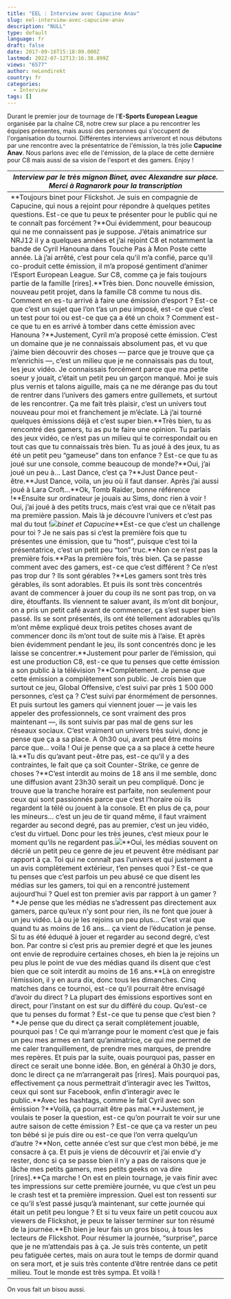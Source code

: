 ```yaml
---
title: "EEL : Interview avec Capucine Anav"
slug: eel-interview-avec-capucine-anav
description: "NULL"
type: default
language: fr
draft: false
date: 2017-09-16T15:18:09.000Z
lastmod: 2022-07-12T13:16:38.899Z
views: "6577"
author: neLendirekt
country: fr
categories:
  - Interview
tags: []
---
```

Durant le premier jour de tournage de l'**E-Sports European League** organisée par la chaîne C8, notre crew sur place a pu rencontrer les équipes présentes, mais aussi des personnes qui s'occupent de l'organisation du tournoi. Différentes interviews arriveront et nous débutons par une rencontre avec la présentatrice de l'émission, la très jolie **Capucine Anav**. Nous parlons avec elle de l'émission, de la place de cette dernière pour C8 mais aussi de sa vision de l'esport et des gamers. Enjoy !

| _Interview par le très mignon Binet, avec Alexandre sur place. Merci à Ragnarork pour la transcription_                                                                                                                                                                                                                                                                                                                                                                                                                                                                                                                                                                                                                                                                                                                                                                                                                                                                                                                                                                                                                                                                                                                                                                                                                                                                                                                                                                                                                                                                                                                                                                                                                                                                                                                                                                                                                                                                                                                                                                                                                                                                                                                                                                                                                                                                                                                                                                                                                                                                                                                                                                                                                                                                                                                                                                                                                                                                                                                                                                                                                                                                                                                                                                                                                                                                                                                                                                                                                                                                                                                                                                                                                                                                                                                                                                                                                                                                                                                                                                                                                                                                                                                                                                                                                                                                                                                                                                                                                                                                                                                                                                                                                                                                                                                                                                                                                                                                                                                                                                                                                                                                                                                                                                                                                                                                                                                                                                                                                                                                                                                                                                                                                                                                                                                                                                                                                                                                                                                                                                                                                                                                                                                                                                                                                                                                                                                                                                                                                                                                                                                                                                                                                                                                                                                                                                                                                                                                                                                                                                                                                                                                                                                                                                                                                                                                                                                                                                                                                                                                                                                                                                                                                                                                                                                                                                                                                                                                                                                                                                                                                                                                                                                                                                                                                                                                                                                                                                             |
| ----------------------------------------------------------------------------------------------------------------------------------------------------------------------------------------------------------------------------------------------------------------------------------------------------------------------------------------------------------------------------------------------------------------------------------------------------------------------------------------------------------------------------------------------------------------------------------------------------------------------------------------------------------------------------------------------------------------------------------------------------------------------------------------------------------------------------------------------------------------------------------------------------------------------------------------------------------------------------------------------------------------------------------------------------------------------------------------------------------------------------------------------------------------------------------------------------------------------------------------------------------------------------------------------------------------------------------------------------------------------------------------------------------------------------------------------------------------------------------------------------------------------------------------------------------------------------------------------------------------------------------------------------------------------------------------------------------------------------------------------------------------------------------------------------------------------------------------------------------------------------------------------------------------------------------------------------------------------------------------------------------------------------------------------------------------------------------------------------------------------------------------------------------------------------------------------------------------------------------------------------------------------------------------------------------------------------------------------------------------------------------------------------------------------------------------------------------------------------------------------------------------------------------------------------------------------------------------------------------------------------------------------------------------------------------------------------------------------------------------------------------------------------------------------------------------------------------------------------------------------------------------------------------------------------------------------------------------------------------------------------------------------------------------------------------------------------------------------------------------------------------------------------------------------------------------------------------------------------------------------------------------------------------------------------------------------------------------------------------------------------------------------------------------------------------------------------------------------------------------------------------------------------------------------------------------------------------------------------------------------------------------------------------------------------------------------------------------------------------------------------------------------------------------------------------------------------------------------------------------------------------------------------------------------------------------------------------------------------------------------------------------------------------------------------------------------------------------------------------------------------------------------------------------------------------------------------------------------------------------------------------------------------------------------------------------------------------------------------------------------------------------------------------------------------------------------------------------------------------------------------------------------------------------------------------------------------------------------------------------------------------------------------------------------------------------------------------------------------------------------------------------------------------------------------------------------------------------------------------------------------------------------------------------------------------------------------------------------------------------------------------------------------------------------------------------------------------------------------------------------------------------------------------------------------------------------------------------------------------------------------------------------------------------------------------------------------------------------------------------------------------------------------------------------------------------------------------------------------------------------------------------------------------------------------------------------------------------------------------------------------------------------------------------------------------------------------------------------------------------------------------------------------------------------------------------------------------------------------------------------------------------------------------------------------------------------------------------------------------------------------------------------------------------------------------------------------------------------------------------------------------------------------------------------------------------------------------------------------------------------------------------------------------------------------------------------------------------------------------------------------------------------------------------------------------------------------------------------------------------------------------------------------------------------------------------------------------------------------------------------------------------------------------------------------------------------------------------------------------------------------------------------------------------------------------------------------------------------------------------------------------------------------------------------------------------------------------------------------------------------------------------------------------------------------------------------------------------------------------------------------------------------------------------------------------------------------------------------------------------------------------------------------------------------------------------------------------------------------------------------------------------------------------------------------------------------------------------------------------------------------------------------------------------------------------------------------------------------------------------------------------------------------------------------------------------------------------------------------------------------------------------------------------------------------------------------------------------------------------------------------------------------------------------------------------------------------------------------------------------------------------------------------------------------------------------------------------------------------------------------------------------------------------------------------------------------------------------------------------------------------------------------------------------------------------------------------------------------------------------------------------------------------------------------------------------------------------------------------------- |
| **Toujours binet pour Flickshot. Je suis en compagnie de Capucine, qui nous a rejoint pour répondre à quelques petites questions. Est-ce que tu peux te présenter pour le public qui ne te connaît pas forcément ?**Oui évidemment, pour beaucoup qui ne me connaissent pas je suppose. J’étais animatrice sur NRJ12 il y a quelques années et j’ai rejoint C8 et notamment la bande de Cyril Hanouna dans Touche Pas à Mon Poste cette année. Là j’ai arrêté, c’est pour cela qu’il m’a confié, parce qu’il co-produit cette émission, il m’a proposé gentiment d’animer l’Esport European League. Sur C8, comme ça je fais toujours partie de la famille \[rires\].**Très bien. Donc nouvelle émission, nouveau petit projet, dans la famille C8 comme tu nous dis. Comment en es-tu arrivé à faire une émission d’esport ? Est-ce que c’est un sujet que l’on t’as un peu imposé, est-ce que c’est un test pour toi ou est-ce que ça a été un choix ? Comment est-ce que tu en es arrivé à tomber dans cette émission avec Hanouna ?**Justement, Cyril m’a proposé cette émission. C’est un domaine que je ne connaissais absolument pas, et vu que j’aime bien découvrir des choses — parce que je trouve que ça m’enrichis —, c’est un milieu que je ne connaissais pas du tout, les jeux vidéo. Je connaissais forcément parce que ma petite soeur y jouait, c’était un petit peu un garçon manqué. Moi je suis plus vernis et talons aiguille, mais ça ne me dérange pas du tout de rentrer dans l’univers des gamers entre guillemets, et surtout de les rencontrer. Ça me fait très plaisir, c’est un univers tout nouveau pour moi et franchement je m’éclate. Là j’ai tourné quelques émissions déjà et c’est super bien.**Très bien, tu as rencontré des gamers, tu as pu te faire une opinion. Tu parlais des jeux vidéo, ce n’est pas un milieu qui te correspondait ou en tout cas que tu connaissais très bien. Tu as joué à des jeux, tu as été un petit peu “gameuse” dans ton enfance ? Est-ce que tu as joué sur une console, comme beaucoup de monde?**Oui, j’ai joué un peu à… Last Dance, c’est ça ?**Just Dance peut-être.**Just Dance, voila, un jeu où il faut danser. Après j’ai aussi joué à Lara Croft…**Ok, Tomb Raider, bonne référence !**Ensuite sur ordinateur je jouais au Sims, donc rien à voir ! Oui, j’ai joué à des petits trucs, mais c’est vrai que ce n’était pas ma première passion. Mais là je découvre l’univers et c’est pas mal du tout !![](/images/articles/59bd35613edf8/images/MVLgwcvEJiGAWRJBWnXjHDrIPCvixTkSBgicetJl.png)_binet et Capucine_**Est-ce que c’est un challenge pour toi ? Je ne sais pas si c’est la première fois que tu présentes une émission, que tu “host”, puisque c’est toi la présentatrice, c’est un petit peu “ton” truc.**Non ce n’est pas la première fois.**Pas la première fois, très bien. Ça se passe comment avec des gamers, est-ce que c’est différent ? Ce n’est pas trop dur ? Ils sont gérables ?**Les gamers sont très très gérables, ils sont adorables. Et puis ils sont très concentrés avant de commencer à jouer du coup ils ne sont pas trop, on va dire, étouffants. Ils viennent te saluer avant, ils m’ont dit bonjour, on a pris un petit café avant de commencer, ça s’est super bien passé. Ils se sont présentés, ils ont été tellement adorables qu’ils m’ont même expliqué deux trois petites choses avant de commencer donc ils m’ont tout de suite mis à l’aise. Et après bien évidemment pendant le jeu, ils sont concentrés donc je les laisse se concentrer.**Justement pour parler de l’émission, qui est une production C8, est-ce que tu penses que cette émission a son public à la télévision ?**Complètement. Je pense que cette émission a complètement son public. Je crois bien que surtout ce jeu, Global Offensive, c’est suivi par près 1 500 000 personnes, c’est ça ? C’est suivi par énormément de personnes. Et puis surtout les gamers qui viennent jouer — je vais les appeler des professionnels, ce sont vraiment des pros maintenant —, ils sont suivis par pas mal de gens sur les réseaux sociaux. C’est vraiment un univers très suivi, donc je pense que ça a sa place. A 0h30 oui, avant peut être moins parce que... voila ! Oui je pense que ça a sa place à cette heure là.**Tu dis qu’avant peut-être pas, est-ce qu’il y a des contraintes, le fait que ça soit Counter-Strike, ce genre de choses ?**C’est interdit au moins de 18 ans il me semble, donc une diffusion avant 23h30 serait un peu compliqué. Donc je trouve que la tranche horaire est parfaite, non seulement pour ceux qui sont passionnés parce que c’est l’horaire où ils regardent la télé ou jouent à la console. Et en plus de ça, pour les mineurs… c’est un jeu de tir quand même, il faut vraiment regarder au second degré, pas au premier, c’est un jeu vidéo, c’est du virtuel. Donc pour les très jeunes, c’est mieux pour le moment qu’ils ne regardent pas.![](/images/articles/59bd35613edf8/images/ZPvRdUhDb6ejFj9Z1eh7zz5qVYfPlYk7ukEFY8gX.png)**Oui, les médias souvent on décrié un petit peu ce genre de jeu et peuvent être médisant par rapport à ça. Toi qui ne connaît pas l’univers et qui justement a un avis complètement extérieur, t’en penses quoi ? Est-ce que tu penses que c’est parfois un peu abusé ce que disent les médias sur les gamers, toi qui en a rencontré justement aujourd’hui ? Quel est ton premier avis par rapport à un gamer ?**Je pense que les médias ne s’adressent pas directement aux gamers, parce qu’eux n’y sont pour rien, ils ne font que jouer à un jeu vidéo. Là ou je les rejoins un peu plus… C’est vrai que quand tu as moins de 16 ans… ça vient de l’éducation je pense. Si tu as été éduqué à jouer et regarder au second degré, c’est bon. Par contre si c’est pris au premier degré et que les jeunes ont envie de reproduire certaines choses, eh bien la je rejoins un peu plus le point de vue des médias quand ils disent que c’est bien que ce soit interdit au moins de 16 ans.**Là on enregistre l’émission, il y en aura dix, donc tous les dimanches. Cinq matches dans ce tournoi, est-ce qu’il pourrait être envisagé d’avoir du direct ? La plupart des émissions esportives sont en direct, pour l’instant on est sur du différé du coup. Qu’est-ce que tu penses du format ? Est-ce que tu pense que c’est bien ?**Je pense que du direct ça serait complètement jouable, pourquoi pas ! Ce qui m’arrange pour le moment c’est que je fais un peu mes armes en tant qu’animatrice, ce qui me permet de me caler tranquillement, de prendre mes marques, de prendre mes repères. Et puis par la suite, ouais pourquoi pas, passer en direct ce serait une bonne idée. Bon, en général à 0h30 je dors, donc le direct ça ne m’arrangerait pas \[rires\]. Mais pourquoi pas, effectivement ça nous permettrait d’interagir avec les Twittos, ceux qui sont sur Facebook, enfin d’interagir avec le public.**Avec les hashtags, comme le fait Cyril avec son émission ?**Voilà, ça pourrait être pas mal.**Justement, je voulais te poser la question, est-ce qu’on pourrait te voir sur une autre saison de cette émission ? Est-ce que ça va rester un peu ton bébé si je puis dire ou est-ce que l’on verra quelqu’un d’autre ?**Non, cette année c’est sur que c’est mon bébé, je me consacre à ça. Et puis je viens de découvrir et j’ai envie d’y rester, donc si ça se passe bien il n’y a pas de raisons que je lâche mes petits gamers, mes petits geeks on va dire \[rires\].**Ça marche ! On est en plein tournage, je vais finir avec tes impressions sur cette première journée, vu que c’est un peu le crash test et ta première impression. Quel est ton ressenti sur ce qu’il s’est passé jusqu’à maintenant, sur cette journée qui était un petit peu longue ? Et si tu veux faire un petit coucou aux viewers de Flickshot, je peux te laisser terminer sur ton résumé de la journée.**Eh bien je leur fais un gros bisou, à tous les lecteurs de Flickshot. Pour résumer la journée, “surprise”, parce que je ne m’attendais pas à ça. Je suis très contente, un petit peu fatiguée certes, mais on aura tout le temps de dormir quand on sera mort, et je suis très contente d’être rentrée dans ce petit milieu. Tout le monde est très sympa. Et voilà ! |

On vous fait un bisou aussi.

